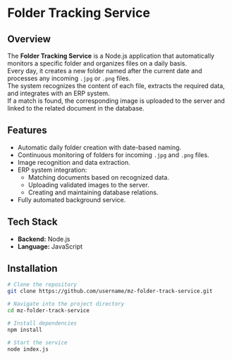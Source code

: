 # Folder Tracking Service

## Overview
The **Folder Tracking Service** is a Node.js application that automatically monitors a specific folder and organizes files on a daily basis.  
Every day, it creates a new folder named after the current date and processes any incoming `.jpg` or `.png` files.  
The system recognizes the content of each file, extracts the required data, and integrates with an ERP system.  
If a match is found, the corresponding image is uploaded to the server and linked to the related document in the database.

## Features
- Automatic daily folder creation with date-based naming.
- Continuous monitoring of folders for incoming `.jpg` and `.png` files.
- Image recognition and data extraction.
- ERP system integration:
  - Matching documents based on recognized data.
  - Uploading validated images to the server.
  - Creating and maintaining database relations.
- Fully automated background service.

## Tech Stack
- **Backend:** Node.js  
- **Language:** JavaScript  

## Installation
```bash
# Clone the repository
git clone https://github.com/username/mz-folder-track-service.git

# Navigate into the project directory
cd mz-folder-track-service

# Install dependencies
npm install

# Start the service
node index.js
